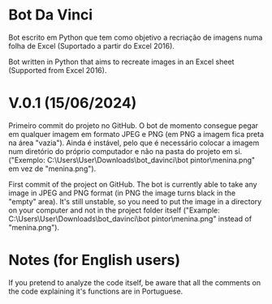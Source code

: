 # Bot Da Vinci
Bot escrito em Python que tem como objetivo a recriação de imagens numa folha de Excel (Suportado a partir do Excel 2016).

Bot written in Python that aims to recreate images in an Excel sheet (Supported from Excel 2016).

# V.0.1 (15/06/2024)

Primeiro commit do projeto no GitHub. O bot de momento consegue pegar em qualquer imagem em formato JPEG e PNG (em PNG a imagem fica preta na área "vazia").
Ainda é instável, pelo que é necessário colocar a imagem num diretório do próprio computador e não na pasta do projeto em si. ("Exemplo: C:\Users\User\Downloads\bot_davinci\bot pintor\menina.png" em vez de "menina.png").

First commit of the project on GitHub. The bot is currently able to take any image in JPEG and PNG format (in PNG the image turns black in the "empty" area).
It's still unstable, so you need to put the image in a directory on your computer and not in the project folder itself ("Example: C:\Users\User\Downloads\bot_davinci\bot pintor\menina.png" instead of "menina.png").

# Notes (for English users)

If you pretend to analyze the code itself, be aware that all the comments on the code explaining it's functions are in Portuguese.
